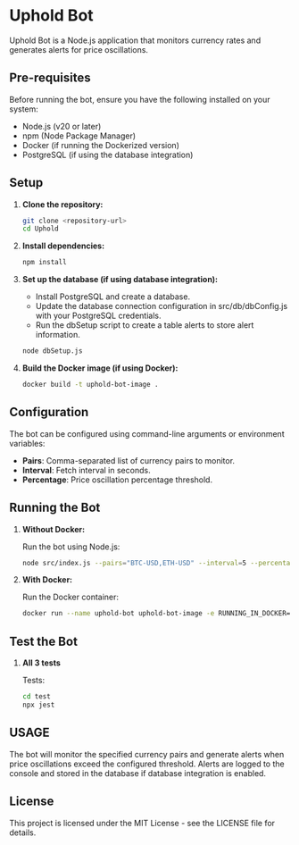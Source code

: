 # Uphold Bot

Uphold Bot is a Node.js application that monitors currency rates and generates alerts for price oscillations.

## Pre-requisites

Before running the bot, ensure you have the following installed on your system:

- Node.js (v20 or later)
- npm (Node Package Manager)
- Docker (if running the Dockerized version)
- PostgreSQL (if using the database integration)

## Setup

1. **Clone the repository:**

   ```bash
   git clone <repository-url>
   cd Uphold
2. **Install dependencies:**

   ```bash
   npm install
3. **Set up the database (if using database integration):**
   
   - Install PostgreSQL and create a database.
   - Update the database connection configuration in src/db/dbConfig.js with your PostgreSQL credentials.
   - Run the dbSetup script to create a table alerts to store alert information.
   ```bash
   node dbSetup.js
4. **Build the Docker image (if using Docker):**

   ```bash
   docker build -t uphold-bot-image .
## Configuration

The bot can be configured using command-line arguments or environment variables:
- **Pairs**: Comma-separated list of currency pairs to monitor.
- **Interval**: Fetch interval in seconds.
- **Percentage**: Price oscillation percentage threshold.

## Running the Bot

1. **Without Docker:**

    Run the bot using Node.js:
   ```bash
   node src/index.js --pairs="BTC-USD,ETH-USD" --interval=5 --percentage=0.01
2. **With Docker:**

   Run the Docker container:
   ```bash
   docker run --name uphold-bot uphold-bot-image -e RUNNING_IN_DOCKER=true --pairs="BTC-USD,ETH-USD" --interval=5 --percentage=0.01
## Test the Bot

1. **All 3 tests**

    Tests:
   ```bash
   cd test
   npx jest
## USAGE

The bot will monitor the specified currency pairs and generate alerts when price oscillations exceed the configured threshold. Alerts are logged to the console and stored in the database if database integration is enabled.

## License

This project is licensed under the MIT License - see the LICENSE file for details.

